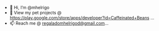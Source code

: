 - 👋 Hi, I’m @mhelrigo
- 🔨 View my pet projects @ https://play.google.com/store/apps/developer?id=Caffeinated+Beans ...
- 📫 Reach me @ regaladomhelrigod@gmail.com...

<!---
mhelrigo/mhelrigo is a ✨ special ✨ repository because its `README.md` (this file) appears on your GitHub profile.
You can click the Preview link to take a look at your changes.
--->
